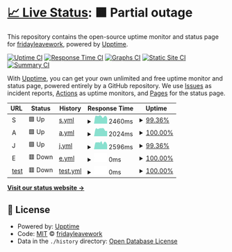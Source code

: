 # [📈 Live Status](https://demo.upptime.js.org): <!--live status--> **🟧 Partial outage**

This repository contains the open-source uptime monitor and status page for [fridayleavework](https://demo.upptime.js.org), powered by [Upptime](https://github.com/upptime/upptime).

[![Uptime CI](https://github.com/fridayleavework/upptime/workflows/Uptime%20CI/badge.svg)](https://github.com/fridayleavework/upptime/actions?query=workflow%3A%22Uptime+CI%22)
[![Response Time CI](https://github.com/fridayleavework/upptime/workflows/Response%20Time%20CI/badge.svg)](https://github.com/fridayleavework/upptime/actions?query=workflow%3A%22Response+Time+CI%22)
[![Graphs CI](https://github.com/fridayleavework/upptime/workflows/Graphs%20CI/badge.svg)](https://github.com/fridayleavework/upptime/actions?query=workflow%3A%22Graphs+CI%22)
[![Static Site CI](https://github.com/fridayleavework/upptime/workflows/Static%20Site%20CI/badge.svg)](https://github.com/fridayleavework/upptime/actions?query=workflow%3A%22Static+Site+CI%22)
[![Summary CI](https://github.com/fridayleavework/upptime/workflows/Summary%20CI/badge.svg)](https://github.com/fridayleavework/upptime/actions?query=workflow%3A%22Summary+CI%22)

With [Upptime](https://upptime.js.org), you can get your own unlimited and free uptime monitor and status page, powered entirely by a GitHub repository. We use [Issues](https://github.com/fridayleavework/upptime/issues) as incident reports, [Actions](https://github.com/fridayleavework/upptime/actions) as uptime monitors, and [Pages](https://demo.upptime.js.org) for the status page.

<!--start: status pages-->
<!-- This summary is generated by Upptime (https://github.com/upptime/upptime) -->
<!-- Do not edit this manually, your changes will be overwritten -->
<!-- prettier-ignore -->
| URL | Status | History | Response Time | Uptime |
| --- | ------ | ------- | ------------- | ------ |
| <img alt="" src="https://icons.duckduckgo.com/ip3/null.ico" height="13"> S | 🟩 Up | [s.yml](https://github.com/fridayleavework/uptime/commits/HEAD/history/s.yml) | <details><summary><img alt="Response time graph" src="./graphs/s/response-time-week.png" height="20"> 2460ms</summary><br><a href="https://fridayleavework.github.io/uptime/history/s"><img alt="Response time 2476" src="https://img.shields.io/endpoint?url=https%3A%2F%2Fraw.githubusercontent.com%2Ffridayleavework%2Fuptime%2FHEAD%2Fapi%2Fs%2Fresponse-time.json"></a><br><a href="https://fridayleavework.github.io/uptime/history/s"><img alt="24-hour response time 2334" src="https://img.shields.io/endpoint?url=https%3A%2F%2Fraw.githubusercontent.com%2Ffridayleavework%2Fuptime%2FHEAD%2Fapi%2Fs%2Fresponse-time-day.json"></a><br><a href="https://fridayleavework.github.io/uptime/history/s"><img alt="7-day response time 2460" src="https://img.shields.io/endpoint?url=https%3A%2F%2Fraw.githubusercontent.com%2Ffridayleavework%2Fuptime%2FHEAD%2Fapi%2Fs%2Fresponse-time-week.json"></a><br><a href="https://fridayleavework.github.io/uptime/history/s"><img alt="30-day response time 2411" src="https://img.shields.io/endpoint?url=https%3A%2F%2Fraw.githubusercontent.com%2Ffridayleavework%2Fuptime%2FHEAD%2Fapi%2Fs%2Fresponse-time-month.json"></a><br><a href="https://fridayleavework.github.io/uptime/history/s"><img alt="1-year response time 2476" src="https://img.shields.io/endpoint?url=https%3A%2F%2Fraw.githubusercontent.com%2Ffridayleavework%2Fuptime%2FHEAD%2Fapi%2Fs%2Fresponse-time-year.json"></a></details> | <details><summary><a href="https://fridayleavework.github.io/uptime/history/s">99.36%</a></summary><a href="https://fridayleavework.github.io/uptime/history/s"><img alt="All-time uptime 99.48%" src="https://img.shields.io/endpoint?url=https%3A%2F%2Fraw.githubusercontent.com%2Ffridayleavework%2Fuptime%2FHEAD%2Fapi%2Fs%2Fuptime.json"></a><br><a href="https://fridayleavework.github.io/uptime/history/s"><img alt="24-hour uptime 95.49%" src="https://img.shields.io/endpoint?url=https%3A%2F%2Fraw.githubusercontent.com%2Ffridayleavework%2Fuptime%2FHEAD%2Fapi%2Fs%2Fuptime-day.json"></a><br><a href="https://fridayleavework.github.io/uptime/history/s"><img alt="7-day uptime 99.36%" src="https://img.shields.io/endpoint?url=https%3A%2F%2Fraw.githubusercontent.com%2Ffridayleavework%2Fuptime%2FHEAD%2Fapi%2Fs%2Fuptime-week.json"></a><br><a href="https://fridayleavework.github.io/uptime/history/s"><img alt="30-day uptime 99.85%" src="https://img.shields.io/endpoint?url=https%3A%2F%2Fraw.githubusercontent.com%2Ffridayleavework%2Fuptime%2FHEAD%2Fapi%2Fs%2Fuptime-month.json"></a><br><a href="https://fridayleavework.github.io/uptime/history/s"><img alt="1-year uptime 99.48%" src="https://img.shields.io/endpoint?url=https%3A%2F%2Fraw.githubusercontent.com%2Ffridayleavework%2Fuptime%2FHEAD%2Fapi%2Fs%2Fuptime-year.json"></a></details>
| <img alt="" src="https://icons.duckduckgo.com/ip3/null.ico" height="13"> A | 🟩 Up | [a.yml](https://github.com/fridayleavework/uptime/commits/HEAD/history/a.yml) | <details><summary><img alt="Response time graph" src="./graphs/a/response-time-week.png" height="20"> 2024ms</summary><br><a href="https://fridayleavework.github.io/uptime/history/a"><img alt="Response time 2617" src="https://img.shields.io/endpoint?url=https%3A%2F%2Fraw.githubusercontent.com%2Ffridayleavework%2Fuptime%2FHEAD%2Fapi%2Fa%2Fresponse-time.json"></a><br><a href="https://fridayleavework.github.io/uptime/history/a"><img alt="24-hour response time 1520" src="https://img.shields.io/endpoint?url=https%3A%2F%2Fraw.githubusercontent.com%2Ffridayleavework%2Fuptime%2FHEAD%2Fapi%2Fa%2Fresponse-time-day.json"></a><br><a href="https://fridayleavework.github.io/uptime/history/a"><img alt="7-day response time 2024" src="https://img.shields.io/endpoint?url=https%3A%2F%2Fraw.githubusercontent.com%2Ffridayleavework%2Fuptime%2FHEAD%2Fapi%2Fa%2Fresponse-time-week.json"></a><br><a href="https://fridayleavework.github.io/uptime/history/a"><img alt="30-day response time 2005" src="https://img.shields.io/endpoint?url=https%3A%2F%2Fraw.githubusercontent.com%2Ffridayleavework%2Fuptime%2FHEAD%2Fapi%2Fa%2Fresponse-time-month.json"></a><br><a href="https://fridayleavework.github.io/uptime/history/a"><img alt="1-year response time 2617" src="https://img.shields.io/endpoint?url=https%3A%2F%2Fraw.githubusercontent.com%2Ffridayleavework%2Fuptime%2FHEAD%2Fapi%2Fa%2Fresponse-time-year.json"></a></details> | <details><summary><a href="https://fridayleavework.github.io/uptime/history/a">100.00%</a></summary><a href="https://fridayleavework.github.io/uptime/history/a"><img alt="All-time uptime 99.94%" src="https://img.shields.io/endpoint?url=https%3A%2F%2Fraw.githubusercontent.com%2Ffridayleavework%2Fuptime%2FHEAD%2Fapi%2Fa%2Fuptime.json"></a><br><a href="https://fridayleavework.github.io/uptime/history/a"><img alt="24-hour uptime 100.00%" src="https://img.shields.io/endpoint?url=https%3A%2F%2Fraw.githubusercontent.com%2Ffridayleavework%2Fuptime%2FHEAD%2Fapi%2Fa%2Fuptime-day.json"></a><br><a href="https://fridayleavework.github.io/uptime/history/a"><img alt="7-day uptime 100.00%" src="https://img.shields.io/endpoint?url=https%3A%2F%2Fraw.githubusercontent.com%2Ffridayleavework%2Fuptime%2FHEAD%2Fapi%2Fa%2Fuptime-week.json"></a><br><a href="https://fridayleavework.github.io/uptime/history/a"><img alt="30-day uptime 100.00%" src="https://img.shields.io/endpoint?url=https%3A%2F%2Fraw.githubusercontent.com%2Ffridayleavework%2Fuptime%2FHEAD%2Fapi%2Fa%2Fuptime-month.json"></a><br><a href="https://fridayleavework.github.io/uptime/history/a"><img alt="1-year uptime 99.94%" src="https://img.shields.io/endpoint?url=https%3A%2F%2Fraw.githubusercontent.com%2Ffridayleavework%2Fuptime%2FHEAD%2Fapi%2Fa%2Fuptime-year.json"></a></details>
| <img alt="" src="https://icons.duckduckgo.com/ip3/null.ico" height="13"> J | 🟩 Up | [j.yml](https://github.com/fridayleavework/uptime/commits/HEAD/history/j.yml) | <details><summary><img alt="Response time graph" src="./graphs/j/response-time-week.png" height="20"> 2596ms</summary><br><a href="https://fridayleavework.github.io/uptime/history/j"><img alt="Response time 2460" src="https://img.shields.io/endpoint?url=https%3A%2F%2Fraw.githubusercontent.com%2Ffridayleavework%2Fuptime%2FHEAD%2Fapi%2Fj%2Fresponse-time.json"></a><br><a href="https://fridayleavework.github.io/uptime/history/j"><img alt="24-hour response time 2487" src="https://img.shields.io/endpoint?url=https%3A%2F%2Fraw.githubusercontent.com%2Ffridayleavework%2Fuptime%2FHEAD%2Fapi%2Fj%2Fresponse-time-day.json"></a><br><a href="https://fridayleavework.github.io/uptime/history/j"><img alt="7-day response time 2596" src="https://img.shields.io/endpoint?url=https%3A%2F%2Fraw.githubusercontent.com%2Ffridayleavework%2Fuptime%2FHEAD%2Fapi%2Fj%2Fresponse-time-week.json"></a><br><a href="https://fridayleavework.github.io/uptime/history/j"><img alt="30-day response time 2468" src="https://img.shields.io/endpoint?url=https%3A%2F%2Fraw.githubusercontent.com%2Ffridayleavework%2Fuptime%2FHEAD%2Fapi%2Fj%2Fresponse-time-month.json"></a><br><a href="https://fridayleavework.github.io/uptime/history/j"><img alt="1-year response time 2460" src="https://img.shields.io/endpoint?url=https%3A%2F%2Fraw.githubusercontent.com%2Ffridayleavework%2Fuptime%2FHEAD%2Fapi%2Fj%2Fresponse-time-year.json"></a></details> | <details><summary><a href="https://fridayleavework.github.io/uptime/history/j">99.36%</a></summary><a href="https://fridayleavework.github.io/uptime/history/j"><img alt="All-time uptime 99.96%" src="https://img.shields.io/endpoint?url=https%3A%2F%2Fraw.githubusercontent.com%2Ffridayleavework%2Fuptime%2FHEAD%2Fapi%2Fj%2Fuptime.json"></a><br><a href="https://fridayleavework.github.io/uptime/history/j"><img alt="24-hour uptime 95.49%" src="https://img.shields.io/endpoint?url=https%3A%2F%2Fraw.githubusercontent.com%2Ffridayleavework%2Fuptime%2FHEAD%2Fapi%2Fj%2Fuptime-day.json"></a><br><a href="https://fridayleavework.github.io/uptime/history/j"><img alt="7-day uptime 99.36%" src="https://img.shields.io/endpoint?url=https%3A%2F%2Fraw.githubusercontent.com%2Ffridayleavework%2Fuptime%2FHEAD%2Fapi%2Fj%2Fuptime-week.json"></a><br><a href="https://fridayleavework.github.io/uptime/history/j"><img alt="30-day uptime 99.85%" src="https://img.shields.io/endpoint?url=https%3A%2F%2Fraw.githubusercontent.com%2Ffridayleavework%2Fuptime%2FHEAD%2Fapi%2Fj%2Fuptime-month.json"></a><br><a href="https://fridayleavework.github.io/uptime/history/j"><img alt="1-year uptime 99.96%" src="https://img.shields.io/endpoint?url=https%3A%2F%2Fraw.githubusercontent.com%2Ffridayleavework%2Fuptime%2FHEAD%2Fapi%2Fj%2Fuptime-year.json"></a></details>
| <img alt="" src="https://icons.duckduckgo.com/ip3/null.ico" height="13"> E | 🟥 Down | [e.yml](https://github.com/fridayleavework/uptime/commits/HEAD/history/e.yml) | <details><summary><img alt="Response time graph" src="./graphs/e/response-time-week.png" height="20"> 0ms</summary><br><a href="https://fridayleavework.github.io/uptime/history/e"><img alt="Response time 0" src="https://img.shields.io/endpoint?url=https%3A%2F%2Fraw.githubusercontent.com%2Ffridayleavework%2Fuptime%2FHEAD%2Fapi%2Fe%2Fresponse-time.json"></a><br><a href="https://fridayleavework.github.io/uptime/history/e"><img alt="24-hour response time 0" src="https://img.shields.io/endpoint?url=https%3A%2F%2Fraw.githubusercontent.com%2Ffridayleavework%2Fuptime%2FHEAD%2Fapi%2Fe%2Fresponse-time-day.json"></a><br><a href="https://fridayleavework.github.io/uptime/history/e"><img alt="7-day response time 0" src="https://img.shields.io/endpoint?url=https%3A%2F%2Fraw.githubusercontent.com%2Ffridayleavework%2Fuptime%2FHEAD%2Fapi%2Fe%2Fresponse-time-week.json"></a><br><a href="https://fridayleavework.github.io/uptime/history/e"><img alt="30-day response time 0" src="https://img.shields.io/endpoint?url=https%3A%2F%2Fraw.githubusercontent.com%2Ffridayleavework%2Fuptime%2FHEAD%2Fapi%2Fe%2Fresponse-time-month.json"></a><br><a href="https://fridayleavework.github.io/uptime/history/e"><img alt="1-year response time 0" src="https://img.shields.io/endpoint?url=https%3A%2F%2Fraw.githubusercontent.com%2Ffridayleavework%2Fuptime%2FHEAD%2Fapi%2Fe%2Fresponse-time-year.json"></a></details> | <details><summary><a href="https://fridayleavework.github.io/uptime/history/e">100.00%</a></summary><a href="https://fridayleavework.github.io/uptime/history/e"><img alt="All-time uptime 96.61%" src="https://img.shields.io/endpoint?url=https%3A%2F%2Fraw.githubusercontent.com%2Ffridayleavework%2Fuptime%2FHEAD%2Fapi%2Fe%2Fuptime.json"></a><br><a href="https://fridayleavework.github.io/uptime/history/e"><img alt="24-hour uptime 100.00%" src="https://img.shields.io/endpoint?url=https%3A%2F%2Fraw.githubusercontent.com%2Ffridayleavework%2Fuptime%2FHEAD%2Fapi%2Fe%2Fuptime-day.json"></a><br><a href="https://fridayleavework.github.io/uptime/history/e"><img alt="7-day uptime 100.00%" src="https://img.shields.io/endpoint?url=https%3A%2F%2Fraw.githubusercontent.com%2Ffridayleavework%2Fuptime%2FHEAD%2Fapi%2Fe%2Fuptime-week.json"></a><br><a href="https://fridayleavework.github.io/uptime/history/e"><img alt="30-day uptime 100.00%" src="https://img.shields.io/endpoint?url=https%3A%2F%2Fraw.githubusercontent.com%2Ffridayleavework%2Fuptime%2FHEAD%2Fapi%2Fe%2Fuptime-month.json"></a><br><a href="https://fridayleavework.github.io/uptime/history/e"><img alt="1-year uptime 96.61%" src="https://img.shields.io/endpoint?url=https%3A%2F%2Fraw.githubusercontent.com%2Ffridayleavework%2Fuptime%2FHEAD%2Fapi%2Fe%2Fuptime-year.json"></a></details>
| <img alt="" src="https://icons.duckduckgo.com/ip3/test.test.test.ico" height="13"> [test](https://test.test.test) | 🟥 Down | [test.yml](https://github.com/fridayleavework/uptime/commits/HEAD/history/test.yml) | <details><summary><img alt="Response time graph" src="./graphs/test/response-time-week.png" height="20"> 0ms</summary><br><a href="https://fridayleavework.github.io/uptime/history/test"><img alt="Response time 331" src="https://img.shields.io/endpoint?url=https%3A%2F%2Fraw.githubusercontent.com%2Ffridayleavework%2Fuptime%2FHEAD%2Fapi%2Ftest%2Fresponse-time.json"></a><br><a href="https://fridayleavework.github.io/uptime/history/test"><img alt="24-hour response time 0" src="https://img.shields.io/endpoint?url=https%3A%2F%2Fraw.githubusercontent.com%2Ffridayleavework%2Fuptime%2FHEAD%2Fapi%2Ftest%2Fresponse-time-day.json"></a><br><a href="https://fridayleavework.github.io/uptime/history/test"><img alt="7-day response time 0" src="https://img.shields.io/endpoint?url=https%3A%2F%2Fraw.githubusercontent.com%2Ffridayleavework%2Fuptime%2FHEAD%2Fapi%2Ftest%2Fresponse-time-week.json"></a><br><a href="https://fridayleavework.github.io/uptime/history/test"><img alt="30-day response time 0" src="https://img.shields.io/endpoint?url=https%3A%2F%2Fraw.githubusercontent.com%2Ffridayleavework%2Fuptime%2FHEAD%2Fapi%2Ftest%2Fresponse-time-month.json"></a><br><a href="https://fridayleavework.github.io/uptime/history/test"><img alt="1-year response time 331" src="https://img.shields.io/endpoint?url=https%3A%2F%2Fraw.githubusercontent.com%2Ffridayleavework%2Fuptime%2FHEAD%2Fapi%2Ftest%2Fresponse-time-year.json"></a></details> | <details><summary><a href="https://fridayleavework.github.io/uptime/history/test">100.00%</a></summary><a href="https://fridayleavework.github.io/uptime/history/test"><img alt="All-time uptime 97.47%" src="https://img.shields.io/endpoint?url=https%3A%2F%2Fraw.githubusercontent.com%2Ffridayleavework%2Fuptime%2FHEAD%2Fapi%2Ftest%2Fuptime.json"></a><br><a href="https://fridayleavework.github.io/uptime/history/test"><img alt="24-hour uptime 100.00%" src="https://img.shields.io/endpoint?url=https%3A%2F%2Fraw.githubusercontent.com%2Ffridayleavework%2Fuptime%2FHEAD%2Fapi%2Ftest%2Fuptime-day.json"></a><br><a href="https://fridayleavework.github.io/uptime/history/test"><img alt="7-day uptime 100.00%" src="https://img.shields.io/endpoint?url=https%3A%2F%2Fraw.githubusercontent.com%2Ffridayleavework%2Fuptime%2FHEAD%2Fapi%2Ftest%2Fuptime-week.json"></a><br><a href="https://fridayleavework.github.io/uptime/history/test"><img alt="30-day uptime 100.00%" src="https://img.shields.io/endpoint?url=https%3A%2F%2Fraw.githubusercontent.com%2Ffridayleavework%2Fuptime%2FHEAD%2Fapi%2Ftest%2Fuptime-month.json"></a><br><a href="https://fridayleavework.github.io/uptime/history/test"><img alt="1-year uptime 97.47%" src="https://img.shields.io/endpoint?url=https%3A%2F%2Fraw.githubusercontent.com%2Ffridayleavework%2Fuptime%2FHEAD%2Fapi%2Ftest%2Fuptime-year.json"></a></details>

<!--end: status pages-->

[**Visit our status website →**](https://demo.upptime.js.org)

## 📄 License

- Powered by: [Upptime](https://github.com/upptime/upptime)
- Code: [MIT](./LICENSE) © [fridayleavework](https://demo.upptime.js.org)
- Data in the `./history` directory: [Open Database License](https://opendatacommons.org/licenses/odbl/1-0/)
